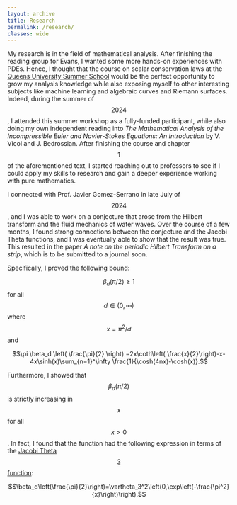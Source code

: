 ```yaml
---
layout: archive
title: Research
permalink: /research/
classes: wide
---
```


My research is in the field of mathematical analysis. After finishing the reading group for Evans, I wanted some more hands-on experiences with PDEs. Hence, I thought that the course on scalar conservation laws at the [Queens University Summer School](https://mast.queensu.ca/~qmss24/) would be the perfect opportunity to grow my analysis knowledge while also exposing myself to other interesting subjects like machine learning and algebraic curves and Riemann surfaces. Indeed, during the summer of $$2024$$, I attended this summer workshop as a fully-funded participant, while also doing my own independent reading into *The Mathematical Analysis of the Incompressible Euler and Navier-Stokes Equations: An Introduction* by V. Vicol and J. Bedrossian. After finishing the course and chapter $$1$$ of the aforementioned text, I started reaching out to professors to see if I could apply my skills to research and gain a deeper experience working with pure mathematics.

I connected with Prof. Javier Gomez-Serrano in late July of $$2024$$, and I was able to work on a conjecture that arose from the Hilbert transform and the fluid mechanics of water waves. Over the course of a few months, I found strong connections between the conjecture and the Jacobi Theta functions, and I was eventually able to show that the result was true. This resulted in the paper *A note on the periodic Hilbert Transform on a strip*, which is to be submitted to a journal soon.

Specifically, I proved the following bound:

$$\beta_d(\pi/2) \geq 1$$ for all $$d \in (0,\infty)$$ where $$x=\pi^2/d$$ and 

$$\pi \beta_d \left( \frac{\pi}{2} \right) =2x\coth\left( \frac{x}{2}\right)-x-4x\sinh(x)\sum_{n=1}^\infty \frac{1}{\cosh(4nx)-\cosh(x)}.$$

Furthermore, I showed that $$\beta_d(\pi/2)$$ is strictly increasing in $$x$$ for all $$x>0$$. In fact, I found that the function had the following expression in terms of the [Jacobi Theta $$3$$ function](https://en.wikipedia.org/wiki/Theta_function):

$$\beta_d\left(\frac{\pi}{2}\right)=\vartheta_3^2\left(0,\exp\left(-\frac{\pi^2}{x}\right)\right).$$